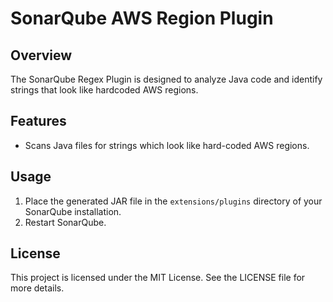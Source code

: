 # SonarQube AWS Region Plugin

## Overview
The SonarQube Regex Plugin is designed to analyze Java code and identify strings that look like hardcoded AWS regions.

## Features
- Scans Java files for strings which look like hard-coded AWS regions.

## Usage
1. Place the generated JAR file in the `extensions/plugins` directory of your SonarQube installation.
2. Restart SonarQube.

## License
This project is licensed under the MIT License. See the LICENSE file for more details.